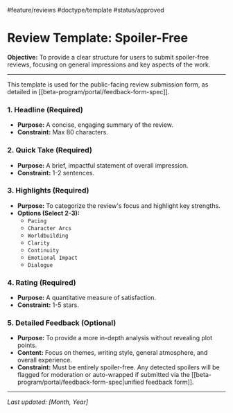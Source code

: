 #feature/reviews #doctype/template #status/approved

# Review Template: Spoiler-Free

**Objective:** To provide a clear structure for users to submit spoiler-free reviews, focusing on general impressions and key aspects of the work.

---

This template is used for the public-facing review submission form, as detailed in [[beta-program/portal/feedback-form-spec]].

### 1. Headline (Required)

*   **Purpose:** A concise, engaging summary of the review.
*   **Constraint:** Max 80 characters.

### 2. Quick Take (Required)

*   **Purpose:** A brief, impactful statement of overall impression.
*   **Constraint:** 1-2 sentences.

### 3. Highlights (Required)

*   **Purpose:** To categorize the review's focus and highlight key strengths.
*   **Options (Select 2-3):**
    *   `Pacing`
    *   `Character Arcs`
    *   `Worldbuilding`
    *   `Clarity`
    *   `Continuity`
    *   `Emotional Impact`
    *   `Dialogue`

### 4. Rating (Required)

*   **Purpose:** A quantitative measure of satisfaction.
*   **Constraint:** 1-5 stars.

### 5. Detailed Feedback (Optional)

*   **Purpose:** To provide a more in-depth analysis without revealing plot points.
*   **Content:** Focus on themes, writing style, general atmosphere, and overall experience.
*   **Constraint:** Must be entirely spoiler-free. Any detected spoilers will be flagged for moderation or auto-wrapped if submitted via the [[beta-program/portal/feedback-form-spec|unified feedback form]].

---

*Last updated: [Month, Year]*
